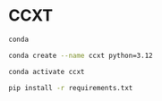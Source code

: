 # CCXT

``` bash
conda

conda create --name ccxt python=3.12

conda activate ccxt

pip install -r requirements.txt
```
